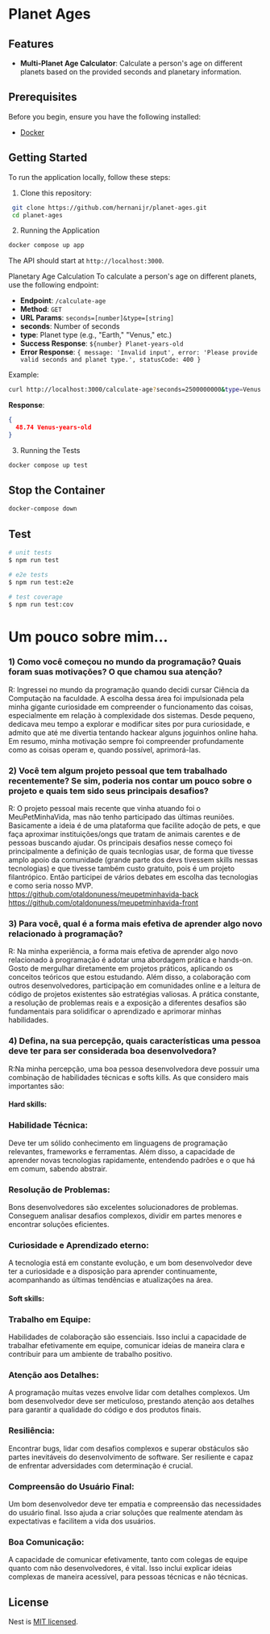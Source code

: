 
# Planet Ages

## Features

- **Multi-Planet Age Calculator**: Calculate a person's age on different planets based on the provided seconds and planetary information.

## Prerequisites

Before you begin, ensure you have the following installed:

- [Docker](https://www.docker.com/)

## Getting Started

To run the application locally, follow these steps:

1. Clone this repository:

 ```bash
  git clone https://github.com/hernanijr/planet-ages.git
  cd planet-ages
  ```

2. Running the Application
```bash
docker compose up app
```
The API should start at `http://localhost:3000`.

Planetary Age Calculation
To calculate a person's age on different planets, use the following endpoint:

- **Endpoint**: `/calculate-age`
- **Method**: `GET`
- **URL Params**: `seconds=[number]&type=[string]`
- **seconds**: Number of seconds
- **type**: Planet type (e.g., "Earth," "Venus," etc.)
- **Success Response**: `${number} Planet-years-old` 
- **Error Response**: `{
      message: 'Invalid input',
      error: 'Please provide valid seconds and planet type.',
      statusCode: 400 }`


Example:
```bash
curl http://localhost:3000/calculate-age?seconds=2500000000&type=Venus
```
**Response**:

```json
{
  48.74 Venus-years-old
}
```


3. Running the Tests
```bash
docker compose up test
```

## Stop the Container

```bash
docker-compose down
```

## Test

```bash
# unit tests
$ npm run test

# e2e tests
$ npm run test:e2e

# test coverage
$ npm run test:cov
```


# Um pouco sobre mim…
### 1) Como você começou no mundo da programação? Quais foram suas motivações? O que chamou sua atenção?
R: Ingressei no mundo da programação quando decidi cursar Ciência da Computação na faculdade. 
A escolha dessa área foi impulsionada pela minha gigante curiosidade em compreender o funcionamento das coisas, especialmente em relação à complexidade dos sistemas. Desde pequeno, dedicava meu tempo a explorar e modificar sites por pura curiosidade, e admito que até me divertia tentando hackear alguns joguinhos online haha.
Em resumo, minha motivação sempre foi compreender profundamente como as coisas operam e, quando possível, aprimorá-las.

### 2) Você tem algum projeto pessoal que tem trabalhado recentemente? Se sim, poderia nos contar um pouco sobre o projeto e quais tem sido seus principais desafios?

R: O projeto pessoal mais recente que vinha atuando foi o MeuPetMinhaVida, mas não tenho participado das últimas reuniões.
Basicamente a ideia é de uma plataforma que facilite adoção de pets, e que faça aproximar instituições/ongs que tratam de animais carentes e de pessoas buscando ajudar.
Os principais desafios nesse começo foi principalmente a definição de quais tecnlogias usar, de forma que tivesse amplo apoio da comunidade (grande parte dos devs tivessem skills nessas tecnologias) e que tivesse também custo gratuito, pois é um projeto filantrópico. Então participei de vários debates em escolha das tecnologias e como seria nosso MVP.
https://github.com/otaldonuness/meupetminhavida-back
https://github.com/otaldonuness/meupetminhavida-front

### 3) Para você, qual é a forma mais efetiva de aprender algo novo relacionado à programação?
R: Na minha experiência, a forma mais efetiva de aprender algo novo relacionado à programação é adotar uma abordagem prática e hands-on. Gosto de mergulhar diretamente em projetos práticos, aplicando os conceitos teóricos que estou estudando. Além disso, a colaboração com outros desenvolvedores, participação em comunidades online e a leitura de código de projetos existentes são estratégias valiosas. A prática constante, a resolução de problemas reais e a exposição a diferentes desafios são fundamentais para solidificar o aprendizado e aprimorar minhas habilidades.

### 4) Defina, na sua percepção, quais características uma pessoa deve ter para ser considerada boa desenvolvedora?

R:Na minha percepção, uma boa pessoa desenvolvedora deve possuir uma combinação de habilidades técnicas e softs kills. 
As que considero mais importantes são:

#### Hard skills:

### Habilidade Técnica: 
Deve ter um sólido conhecimento em linguagens de programação relevantes, frameworks e ferramentas. Além disso, a capacidade de aprender novas tecnologias rapidamente, entendendo padrões e o que há em comum, sabendo abstrair.

### Resolução de Problemas: 
Bons desenvolvedores são excelentes solucionadores de problemas.
Conseguem analisar desafios complexos, dividir em partes menores e encontrar soluções eficientes.

### Curiosidade e Aprendizado eterno: 
A tecnologia está em constante evolução, e um bom desenvolvedor deve ter a curiosidade e a disposição para aprender continuamente, acompanhando as últimas tendências e atualizações na área.

#### Soft skills:
### Trabalho em Equipe: 
Habilidades de colaboração são essenciais. Isso inclui a capacidade de trabalhar efetivamente em equipe, comunicar ideias de maneira clara e contribuir para um ambiente de trabalho positivo.

### Atenção aos Detalhes: 
A programação muitas vezes envolve lidar com detalhes complexos. Um bom desenvolvedor deve ser meticuloso, prestando atenção aos detalhes para garantir a qualidade do código e dos produtos finais.

### Resiliência: 
Encontrar bugs, lidar com desafios complexos e superar obstáculos são partes inevitáveis do desenvolvimento de software. Ser resiliente e capaz de enfrentar adversidades com determinação é crucial.

### Compreensão do Usuário Final: 
Um bom desenvolvedor deve ter empatia e compreensão das necessidades do usuário final.
Isso ajuda a criar soluções que realmente atendam às expectativas e facilitem a vida dos usuários.

### Boa Comunicação: 
A capacidade de comunicar efetivamente, tanto com colegas de equipe quanto com não desenvolvedores, é vital.
Isso inclui explicar ideias complexas de maneira acessível, para pessoas técnicas e não técnicas.


## License

Nest is [MIT licensed](LICENSE).
